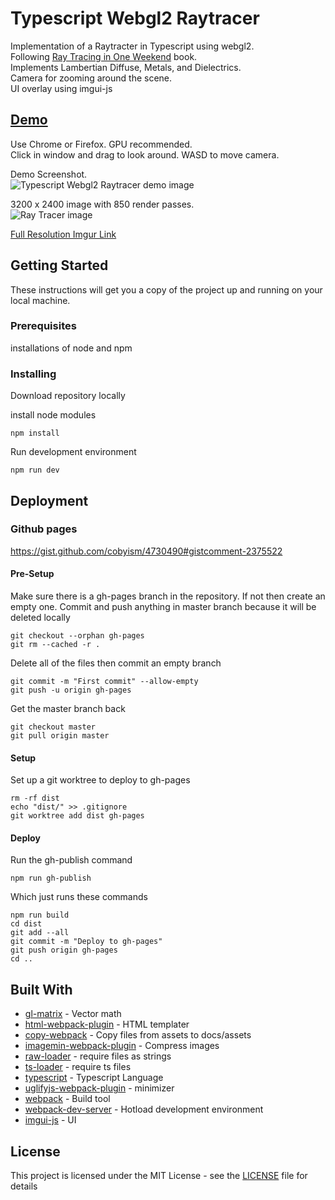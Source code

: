 # Typescript Webgl2 Raytracer

Implementation of a Raytracter in Typescript using webgl2.  
Following [Ray Tracing in One Weekend](http://in1weekend.blogspot.com/2016/01/ray-tracing-in-one-weekend.html) book.  
Implements Lambertian Diffuse, Metals, and Dielectrics.  
Camera for zooming around the scene.  
UI overlay using imgui-js

## [Demo](http://caboyd.github.io/ts-raytracer/index.html)
Use Chrome or Firefox. GPU recommended.  
Click in window and drag to look around. WASD to move camera.
 
Demo Screenshot.  
<img src="https://i.imgur.com/o8jEVVHg.png" alt="Typescript Webgl2 Raytracer demo image">
 
3200 x 2400 image with 850 render passes.  
<img src="https://i.imgur.com/uVZMcem.jpg" alt="Ray Tracer image">
 
[Full Resolution Imgur Link](https://i.imgur.com/uVZMcem.jpg)

## Getting Started

These instructions will get you a copy of the project up and running on your local machine.

### Prerequisites

installations of node and npm

### Installing

Download repository locally

install node modules

```
npm install
```

Run development environment

```
npm run dev
```

## Deployment

### Github pages
 
https://gist.github.com/cobyism/4730490#gistcomment-2375522

#### Pre-Setup
Make sure there is a gh-pages branch in the repository. If not then create an empty one.
Commit and push anything in master branch because it will be deleted locally

```
git checkout --orphan gh-pages
git rm --cached -r .
```
Delete all of the files then commit an empty branch
```
git commit -m "First commit" --allow-empty
git push -u origin gh-pages
```
Get the master branch back
```
git checkout master
git pull origin master
```

#### Setup

Set up a git worktree to deploy to gh-pages

```
rm -rf dist
echo "dist/" >> .gitignore
git worktree add dist gh-pages
```

#### Deploy

Run the gh-publish command

```
npm run gh-publish
```

Which just runs these commands

```
npm run build
cd dist
git add --all
git commit -m "Deploy to gh-pages"
git push origin gh-pages
cd ..
```

## Built With

* [gl-matrix](http://glmatrix.net/) - Vector math
* [html-webpack-plugin](https://www.npmjs.com/package/html-webpack-plugin) - HTML templater
* [copy-webpack](https://www.npmjs.com/package/copy-webpack) - Copy files from assets to docs/assets
* [imagemin-webpack-plugin](https://www.npmjs.com/package/imagemin-webpack-plugin) - Compress images
* [raw-loader](https://www.npmjs.com/package/raw-loader) - require files as strings
* [ts-loader](https://www.npmjs.com/package/ts-loader) - require ts files
* [typescript](https://www.typescriptlang.org/) - Typescript Language
* [uglifyjs-webpack-plugin](https://www.npmjs.com/package/uglifyjs-webpack-plugin) - minimizer
* [webpack](https://webpack.js.org/) - Build tool
* [webpack-dev-server](https://www.npmjs.com/package/webpack-dev-server) - Hotload development environment
* [imgui-js](https://github.com/flyover/imgui-js) - UI


## License

This project is licensed under the MIT License - see the [LICENSE](LICENSE) file for details

